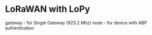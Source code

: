 # LoRaWAN with LoPy

gateway - for Single Gateway (923.2 Mhz)
node - for device with ABP authentication
